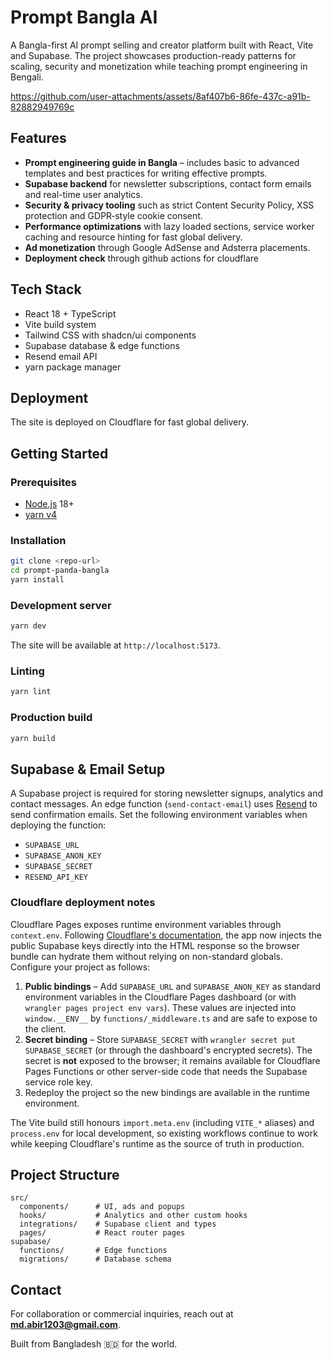 # Prompt Bangla AI

A Bangla-first AI prompt selling and creator platform built with React, Vite and Supabase. The project showcases production-ready patterns for scaling, security and monetization while teaching prompt engineering in Bengali.


https://github.com/user-attachments/assets/8af407b6-86fe-437c-a91b-82882949769c


## Features

- **Prompt engineering guide in Bangla** – includes basic to advanced templates and best practices for writing effective prompts.
- **Supabase backend** for newsletter subscriptions, contact form emails and real-time user analytics.
- **Security & privacy tooling** such as strict Content Security Policy, XSS protection and GDPR‑style cookie consent.
- **Performance optimizations** with lazy loaded sections, service worker caching and resource hinting for fast global delivery.
- **Ad monetization** through Google AdSense and Adsterra placements.
- **Deployment check** through github actions for cloudflare

## Tech Stack

- React 18 + TypeScript
- Vite build system
- Tailwind CSS with shadcn/ui components
- Supabase database & edge functions
- Resend email API
- yarn package manager

## Deployment

The site is deployed on Cloudflare for fast global delivery.

## Getting Started

### Prerequisites

- [Node.js](https://nodejs.org/) 18+
- [yarn v4](https://yarnpkg.com/migration/guide#update-your-configuration-to-the-new-settings)

### Installation

```bash
git clone <repo-url>
cd prompt-panda-bangla
yarn install
```

### Development server

```bash
yarn dev
```

The site will be available at `http://localhost:5173`.

### Linting

```bash
yarn lint
```

### Production build

```bash
yarn build
```

## Supabase & Email Setup

A Supabase project is required for storing newsletter signups, analytics and contact messages. An edge function (`send-contact-email`) uses [Resend](https://resend.com/) to send confirmation emails. Set the following environment variables when deploying the function:

- `SUPABASE_URL`
- `SUPABASE_ANON_KEY`
- `SUPABASE_SECRET`
- `RESEND_API_KEY`

### Cloudflare deployment notes

Cloudflare Pages exposes runtime environment variables through `context.env`. Following [Cloudflare's documentation](https://developers.cloudflare.com/pages/functions/bindings/#environment-variables), the app now injects the public Supabase keys directly into the HTML response so the browser bundle can hydrate them without relying on non-standard globals. Configure your project as follows:

1. **Public bindings** – Add `SUPABASE_URL` and `SUPABASE_ANON_KEY` as standard environment variables in the Cloudflare Pages dashboard (or with `wrangler pages project env vars`). These values are injected into `window.__ENV__` by `functions/_middleware.ts` and are safe to expose to the client.
2. **Secret binding** – Store `SUPABASE_SECRET` with `wrangler secret put SUPABASE_SECRET` (or through the dashboard's encrypted secrets). The secret is **not** exposed to the browser; it remains available for Cloudflare Pages Functions or other server-side code that needs the Supabase service role key.
3. Redeploy the project so the new bindings are available in the runtime environment.

The Vite build still honours `import.meta.env` (including `VITE_*` aliases) and `process.env` for local development, so existing workflows continue to work while keeping Cloudflare's runtime as the source of truth in production.

## Project Structure

```
src/
  components/      # UI, ads and popups
  hooks/           # Analytics and other custom hooks
  integrations/    # Supabase client and types
  pages/           # React router pages
supabase/
  functions/       # Edge functions
  migrations/      # Database schema
```

## Contact

For collaboration or commercial inquiries, reach out at **md.abir1203@gmail.com**.

Built from Bangladesh 🇧🇩 for the world.
